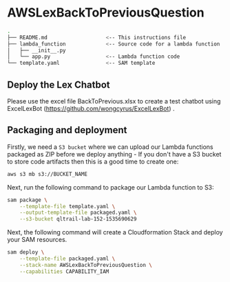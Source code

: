 # AWSLexBackToPreviousQuestion

```bash
.
├── README.md                   <-- This instructions file
├── lambda_function             <-- Source code for a lambda function
│   ├── __init__.py
│   └── app.py                  <-- Lambda function code
└── template.yaml               <-- SAM template
```

## Deploy the Lex Chatbot 

Please use the excel file BackToPrevious.xlsx to create a test chatbot using ExcelLexBot (https://github.com/wongcyrus/ExcelLexBot) .

## Packaging and deployment

Firstly, we need a `S3 bucket` where we can upload our Lambda functions packaged as ZIP before we deploy anything - If you don't have a S3 bucket to store code artifacts then this is a good time to create one:

```bash
aws s3 mb s3://BUCKET_NAME
```

Next, run the following command to package our Lambda function to S3:

```bash
sam package \
    --template-file template.yaml \
    --output-template-file packaged.yaml \
    --s3-bucket qltrail-lab-152-1535690629
```

Next, the following command will create a Cloudformation Stack and deploy your SAM resources.

```bash
sam deploy \
    --template-file packaged.yaml \
    --stack-name AWSLexBackToPreviousQuestion \
    --capabilities CAPABILITY_IAM
```
